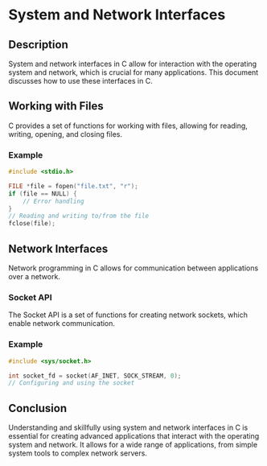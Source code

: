 
# System and Network Interfaces

## Description
System and network interfaces in C allow for interaction with the operating system and network, which is crucial for many applications. This document discusses how to use these interfaces in C.

## Working with Files
C provides a set of functions for working with files, allowing for reading, writing, opening, and closing files.

### Example
```c
#include <stdio.h>

FILE *file = fopen("file.txt", "r");
if (file == NULL) {
    // Error handling
}
// Reading and writing to/from the file
fclose(file);
```

## Network Interfaces
Network programming in C allows for communication between applications over a network.

### Socket API
The Socket API is a set of functions for creating network sockets, which enable network communication.

### Example
```c
#include <sys/socket.h>

int socket_fd = socket(AF_INET, SOCK_STREAM, 0);
// Configuring and using the socket
```

## Conclusion
Understanding and skillfully using system and network interfaces in C is essential for creating advanced applications that interact with the operating system and network. It allows for a wide range of applications, from simple system tools to complex network servers.
